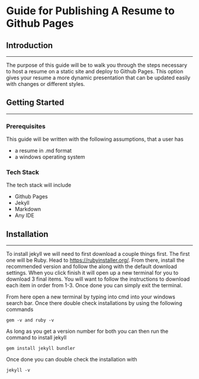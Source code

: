 # **Guide for Publishing A Resume to Github Pages**

## **Introduction**
---
The purpose of this guide will be to walk you through the steps necessary to host a resume on a static site and deploy to Github Pages. This option gives your resume a more dynamic presentation that can be updated easily with changes or different styles.

## **Getting Started**
---
### **Prerequisites**
This guide will be written with the following assumptions, that a user has
- a resume in .md format
- a windows operating system
### **Tech Stack**
The tech stack will include
- Github Pages
- Jekyll
- Markdown
- Any IDE
## **Installation**
---
To install jekyll we will need to first download a couple things first. The first one will be Ruby. Head to https://rubyinstaller.org/. From there, install the recommended version and follow the along with the default download settings. When you click finish it will open up a new terminal for you to download 3 final items. You will want to follow the instructions to download each item in order from 1-3. Once done you can simply exit the terminal.

From here open a new terminal by typing into cmd into your windows search bar. Once there double check installations by using the following commands

    gem -v and ruby -v

As long as you get a version number for both you can then run the command to install jekyll

    gem install jekyll bundler

Once done you can double check the installation with 
    
    jekyll -v